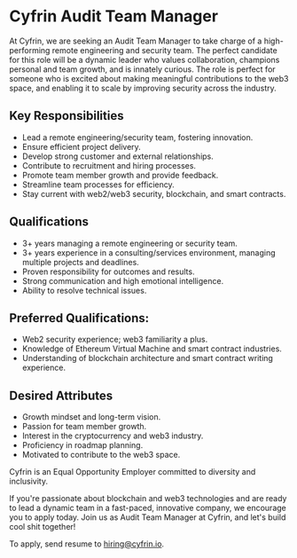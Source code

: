 # Cyfrin Audit Team Manager

At Cyfrin, we are seeking an Audit Team Manager to take charge of a high-performing remote engineering and security team. The perfect candidate for this role will be a dynamic leader who values collaboration, champions personal and team growth, and is innately curious. The role is perfect for someone who is excited about making meaningful contributions to the web3 space, and enabling it to scale by improving security across the industry.

## Key Responsibilities

- Lead a remote engineering/security team, fostering innovation.
- Ensure efficient project delivery.
- Develop strong customer and external relationships.
- Contribute to recruitment and hiring processes.
- Promote team member growth and provide feedback.
- Streamline team processes for efficiency.
- Stay current with web2/web3 security, blockchain, and smart contracts.

## Qualifications

- 3+ years managing a remote engineering or security team.
- 3+ years experience in a consulting/services environment, managing multiple projects and deadlines.
- Proven responsibility for outcomes and results.
- Strong communication and high emotional intelligence.
- Ability to resolve technical issues.

## Preferred Qualifications:

- Web2 security experience; web3 familiarity a plus.
- Knowledge of Ethereum Virtual Machine and smart contract industries.
- Understanding of blockchain architecture and smart contract writing experience.
 
## Desired Attributes

- Growth mindset and long-term vision.
- Passion for team member growth.
- Interest in the cryptocurrency and web3 industry.
- Proficiency in roadmap planning.
- Motivated to contribute to the web3 space.

Cyfrin is an Equal Opportunity Employer committed to diversity and inclusivity.

If you're passionate about blockchain and web3 technologies and are ready to lead a dynamic team in a fast-paced, innovative company, we encourage you to apply today. Join us as Audit Team Manager at Cyfrin, and let's build cool shit together!

To apply, send resume to hiring@cyfrin.io.
